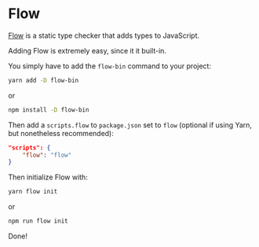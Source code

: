 # Flow

[Flow](https://flow.org/) is a static type checker that adds types to JavaScript.

Adding Flow is extremely easy, since it it built-in.

You simply have to add the `flow-bin` command to your project:

```bash
yarn add -D flow-bin
```

or

```bash
npm install -D flow-bin
```

Then add a `scripts.flow` to `package.json` set to `flow` (optional if using Yarn, but nonetheless recommended):

```json
"scripts": {
    "flow": "flow"
}
```

Then initialize Flow with:

```bash
yarn flow init
```

or

```bash
npm run flow init
```

Done!